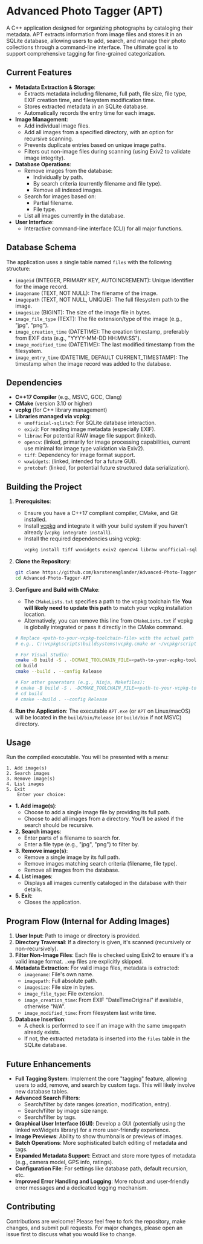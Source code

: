# Advanced Photo Tagger (APT)

A C++ application designed for organizing photographs by cataloging their metadata. APT extracts information from image files and stores it in an SQLite database, allowing users to add, search, and manage their photo collections through a command-line interface. The ultimate goal is to support comprehensive tagging for fine-grained categorization.

## Current Features

*   **Metadata Extraction & Storage**:
    *   Extracts metadata including filename, full path, file size, file type, EXIF creation time, and filesystem modification time.
    *   Stores extracted metadata in an SQLite database.
    *   Automatically records the entry time for each image.
*   **Image Management**:
    *   Add individual image files.
    *   Add all images from a specified directory, with an option for recursive scanning.
    *   Prevents duplicate entries based on unique image paths.
    *   Filters out non-image files during scanning (using Exiv2 to validate image integrity).
*   **Database Operations**:
    *   Remove images from the database:
        *   Individually by path.
        *   By search criteria (currently filename and file type).
        *   Remove all indexed images.
    *   Search for images based on:
        *   Partial filename.
        *   File type.
    *   List all images currently in the database.
*   **User Interface**:
    *   Interactive command-line interface (CLI) for all major functions.

## Database Schema

The application uses a single table named `files` with the following structure:

*   `imageid` (INTEGER, PRIMARY KEY, AUTOINCREMENT): Unique identifier for the image record.
*   `imagename` (TEXT, NOT NULL): The filename of the image.
*   `imagepath` (TEXT, NOT NULL, UNIQUE): The full filesystem path to the image.
*   `imagesize` (BIGINT): The size of the image file in bytes.
*   `image_file_type` (TEXT): The file extension/type of the image (e.g., "jpg", "png").
*   `image_creation_time` (DATETIME): The creation timestamp, preferably from EXIF data (e.g., "YYYY-MM-DD HH:MM:SS").
*   `image_modified_time` (DATETIME): The last modified timestamp from the filesystem.
*   `image_entry_time` (DATETIME, DEFAULT CURRENT_TIMESTAMP): The timestamp when the image record was added to the database.

## Dependencies

*   **C++17 Compiler** (e.g., MSVC, GCC, Clang)
*   **CMake** (version 3.10 or higher)
*   **vcpkg** (for C++ library management)
*   **Libraries managed via vcpkg**:
    *   `unofficial-sqlite3`: For SQLite database interaction.
    *   `exiv2`: For reading image metadata (especially EXIF).
    *   `libraw`: For potential RAW image file support (linked).
    *   `opencv`: (linked, primarily for image processing capabilities, current use minimal for image type validation via Exiv2).
    *   `tiff`: Dependency for image format support.
    *   `wxwidgets`: (linked, intended for a future GUI).
    *   `protobuf`: (linked, for potential future structured data serialization).

## Building the Project

1.  **Prerequisites**:
    *   Ensure you have a C++17 compliant compiler, CMake, and Git installed.
    *   Install [vcpkg](https://github.com/microsoft/vcpkg) and integrate it with your build system if you haven't already (`vcpkg integrate install`).
    *   Install the required dependencies using vcpkg:
        ```bash
        vcpkg install tiff wxwidgets exiv2 opencv4 libraw unofficial-sqlite3 protobuf
        ```

2.  **Clone the Repository**:
    ```bash
    git clone https://github.com/karstenenglander/Advanced-Photo-Tagger-APT
    cd Advanced-Photo-Tagger-APT
    ```

3.  **Configure and Build with CMake**:
    *   The `CMakeLists.txt` specifies a path to the vcpkg toolchain file **You will likely need to update this path** to match your vcpkg installation location.
    *   Alternatively, you can remove this line from `CMakeLists.txt` if vcpkg is globally integrated or pass it directly in the CMake command.

    ```bash
    # Replace <path-to-your-vcpkg-toolchain-file> with the actual path
    # e.g., C:\vcpkg\scripts\buildsystems\vcpkg.cmake or ~/vcpkg/scripts/buildsystems/vcpkg.cmake

    # For Visual Studio:
    cmake -B build -S . -DCMAKE_TOOLCHAIN_FILE=<path-to-your-vcpkg-toolchain-file> -G "Visual Studio 17 2022" -A x64
    cd build
    cmake --build . --config Release

    # For other generators (e.g., Ninja, Makefiles):
    # cmake -B build -S . -DCMAKE_TOOLCHAIN_FILE=<path-to-your-vcpkg-toolchain-file> -DCMAKE_BUILD_TYPE=Release
    # cd build
    # cmake --build . --config Release
    ```

4.  **Run the Application**:
    The executable `APT.exe` (or `APT` on Linux/macOS) will be located in the `build/bin/Release` (or `build/bin` if not MSVC) directory.

## Usage

Run the compiled executable. You will be presented with a menu:

```	Image Catalog Menu:
1. Add image(s)
2. Search images
3. Remove image(s)
4. List images
5. Exit
	Enter your choice:
```


*   **1. Add image(s)**:
    *   Choose to add a single image file by providing its full path.
    *   Choose to add all images from a directory. You'll be asked if the search should be recursive.
*   **2. Search images**:
    *   Enter parts of a filename to search for.
    *   Enter a file type (e.g., "jpg", "png") to filter by.
*   **3. Remove image(s)**:
    *   Remove a single image by its full path.
    *   Remove images matching search criteria (filename, file type).
    *   Remove all images from the database.
*   **4. List images**:
    *   Displays all images currently cataloged in the database with their details.
*   **5. Exit**:
    *   Closes the application.

## Program Flow (Internal for Adding Images)

1.  **User Input**: Path to image or directory is provided.
2.  **Directory Traversal**: If a directory is given, it's scanned (recursively or non-recursively).
3.  **Filter Non-Image Files**: Each file is checked using Exiv2 to ensure it's a valid image format. `.xmp` files are explicitly skipped.
4.  **Metadata Extraction**: For valid image files, metadata is extracted:
    *   `imagename`: File's own name.
    *   `imagepath`: Full absolute path.
    *   `imagesize`: File size in bytes.
    *   `image_file_type`: File extension.
    *   `image_creation_time`: From EXIF "DateTimeOriginal" if available, otherwise "N/A".
    *   `image_modified_time`: From filesystem last write time.
5.  **Database Insertion**:
    *   A check is performed to see if an image with the same `imagepath` already exists.
    *   If not, the extracted metadata is inserted into the `files` table in the SQLite database.

## Future Enhancements

*   **Full Tagging System**: Implement the core "tagging" feature, allowing users to add, remove, and search by custom tags. This will likely involve new database tables.
*   **Advanced Search Filters**:
    *   Search/filter by date ranges (creation, modification, entry).
    *   Search/filter by image size range.
    *   Search/filter by tags.
*   **Graphical User Interface (GUI)**: Develop a GUI (potentially using the linked wxWidgets library) for a more user-friendly experience.
*   **Image Previews**: Ability to show thumbnails or previews of images.
*   **Batch Operations**: More sophisticated batch editing of metadata and tags.
*   **Expanded Metadata Support**: Extract and store more types of metadata (e.g., camera model, GPS info, ratings).
*   **Configuration File**: For settings like database path, default recursion, etc.
*   **Improved Error Handling and Logging**: More robust and user-friendly error messages and a dedicated logging mechanism.

## Contributing

Contributions are welcome! Please feel free to fork the repository, make changes, and submit pull requests. For major changes, please open an issue first to discuss what you would like to change.
